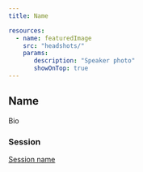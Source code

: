 ```yaml
---
title: Name

resources:
  - name: featuredImage
    src: "headshots/"
    params:
       description: "Speaker photo"
       showOnTop: true
---
```


## Name

Bio

### Session

[Session name](../sessions/)
